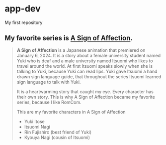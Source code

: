 # app-dev
My first repository

## My favorite series is [A Sign of Affection](https://yubisaki-to-renren.fandom.com/wiki/A_Sign_of_Affection_Anime).

>**A Sign of Affection** is a Japanese animation that premiered on January 6, 2024.
It is a story about a female university student named Yuki who is deaf and a male university named Itsuomi who likes to travel around the world. 
At first Itsuomi speaks slowly when she is talking to Yuki, because Yuki can read lips.
Yuki gave Itsuomi a hand drawn sign language guide, that throughout the series Itsuomi learned sign language to talk with Yuki.
>
>It is a heartwarming story that caught my eye.
Every character has their own story.
This is why A Sign of Affection became my favorite series, because I like RomCom.
>
>This are my favorite characters in A Sign of Affection
>- Yuki Itose
>- Itsuomi Nagi
>- Rin Fujishiro (best friend of Yuki)
>- Kyouya Nagi (cousin of Itsuomi)
